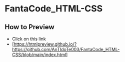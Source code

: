 # FantaCode_HTML-CSS

## How to Preview

- Click on this link
- [https://htmlpreview.github.io/?https://github.com/AnTIdoTe003/FantaCode_HTML-CSS/blob/main/index.html]

